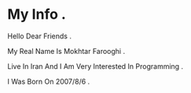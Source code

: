 # My Info .
Hello Dear Friends .

My Real Name Is Mokhtar Farooghi .

Live In Iran And I Am Very Interested In Programming .

I Was Born On 2007/8/6 .
